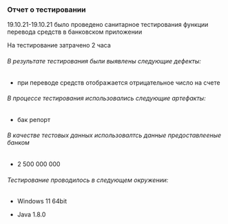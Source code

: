 ### Отчет о тестировании ###

19.10.21-19.10.21 было проведено санитарное тестирования  функции перевода средств в банковском приложении

На тестирование затрачено 2 часа

###### В результате тестирования были выявлены следующие дефекты: ######

* при переводе средств отображается отрицательное число на счете

###### В процессе тестирования использовались следующие артефакты: ######

* бак репорт

###### В качестве тестовых данных использовалтсь данные предоставлееные банком ######

* 2 500 000 000

###### Тестирование проводилось в следующем окружении: ######

* Windows 11 64bit

* Java 1.8.0
